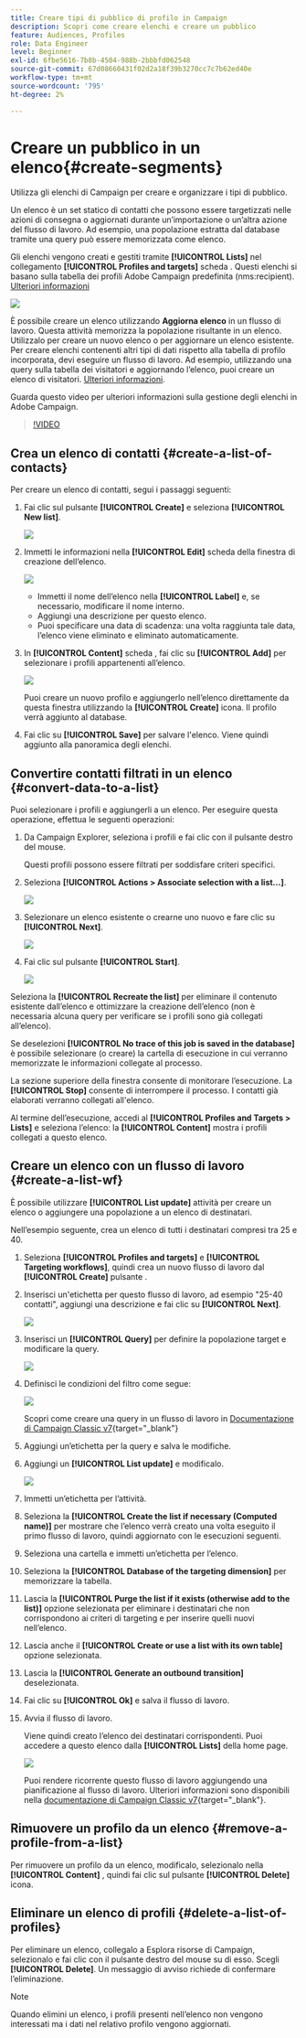 ```yaml
---
title: Creare tipi di pubblico di profilo in Campaign
description: Scopri come creare elenchi e creare un pubblico
feature: Audiences, Profiles
role: Data Engineer
level: Beginner
exl-id: 6fbe5616-7b8b-4504-988b-2bbbfd062548
source-git-commit: 67d08660431f02d2a18f39b3270cc7c7b62ed40e
workflow-type: tm+mt
source-wordcount: '795'
ht-degree: 2%

---
```


# Creare un pubblico in un elenco{#create-segments}

Utilizza gli elenchi di Campaign per creare e organizzare i tipi di pubblico.

Un elenco è un set statico di contatti che possono essere targetizzati nelle azioni di consegna o aggiornati durante un’importazione o un’altra azione del flusso di lavoro. Ad esempio, una popolazione estratta dal database tramite una query può essere memorizzata come elenco.

Gli elenchi vengono creati e gestiti tramite **[!UICONTROL Lists]** nel collegamento **[!UICONTROL Profiles and targets]** scheda . Questi elenchi si basano sulla tabella dei profili Adobe Campaign predefinita (nms:recipient). [Ulteriori informazioni](../dev/datamodel.md#ootb-profiles.md)

![](assets/list-dashboard.png)

È possibile creare un elenco utilizzando **Aggiorna elenco** in un flusso di lavoro. Questa attività memorizza la popolazione risultante in un elenco. Utilizzalo per creare un nuovo elenco o per aggiornare un elenco esistente. Per creare elenchi contenenti altri tipi di dati rispetto alla tabella di profilo incorporata, devi eseguire un flusso di lavoro. Ad esempio, utilizzando una query sulla tabella dei visitatori e aggiornando l’elenco, puoi creare un elenco di visitatori. [Ulteriori informazioni](#create-a-list-wf).

Guarda questo video per ulteriori informazioni sulla gestione degli elenchi in Adobe Campaign.

>[!VIDEO](https://video.tv.adobe.com/v/334909?quality=12)


## Crea un elenco di contatti {#create-a-list-of-contacts}

Per creare un elenco di contatti, segui i passaggi seguenti:

1. Fai clic sul pulsante **[!UICONTROL Create]** e seleziona **[!UICONTROL New list]**.

   ![](assets/new-list.png)

1. Immetti le informazioni nella **[!UICONTROL Edit]** scheda della finestra di creazione dell’elenco.

   ![](assets/list-details.png)

   * Immetti il nome dell’elenco nella **[!UICONTROL Label]** e, se necessario, modificare il nome interno.
   * Aggiungi una descrizione per questo elenco.
   * Puoi specificare una data di scadenza: una volta raggiunta tale data, l’elenco viene eliminato e eliminato automaticamente.


1. In **[!UICONTROL Content]** scheda , fai clic su **[!UICONTROL Add]** per selezionare i profili appartenenti all’elenco.

   ![](assets/add-profiles-to-a-list.png)

   Puoi creare un nuovo profilo e aggiungerlo nell’elenco direttamente da questa finestra utilizzando la **[!UICONTROL Create]** icona. Il profilo verrà aggiunto al database.

1. Fai clic su **[!UICONTROL Save]** per salvare l&#39;elenco. Viene quindi aggiunto alla panoramica degli elenchi.


## Convertire contatti filtrati in un elenco {#convert-data-to-a-list}

Puoi selezionare i profili e aggiungerli a un elenco. Per eseguire questa operazione, effettua le seguenti operazioni:

1. Da Campaign Explorer, seleziona i profili e fai clic con il pulsante destro del mouse.

   Questi profili possono essere filtrati per soddisfare criteri specifici.

1. Seleziona **[!UICONTROL Actions > Associate selection with a list...]**.

   ![](assets/add-selection-to-a-list.png)

1. Selezionare un elenco esistente o crearne uno nuovo e fare clic su **[!UICONTROL Next]**.

   ![](assets/select-the-list.png)

1. Fai clic sul pulsante **[!UICONTROL Start]**.

   ![](assets/record-a-list.png)

Seleziona la **[!UICONTROL Recreate the list]** per eliminare il contenuto esistente dall’elenco e ottimizzare la creazione dell’elenco (non è necessaria alcuna query per verificare se i profili sono già collegati all’elenco).

Se deselezioni **[!UICONTROL No trace of this job is saved in the database]** è possibile selezionare (o creare) la cartella di esecuzione in cui verranno memorizzate le informazioni collegate al processo.

La sezione superiore della finestra consente di monitorare l’esecuzione. La **[!UICONTROL Stop]** consente di interrompere il processo. I contatti già elaborati verranno collegati all&#39;elenco.

Al termine dell’esecuzione, accedi al **[!UICONTROL Profiles and Targets > Lists]** e seleziona l’elenco: la **[!UICONTROL Content]** mostra i profili collegati a questo elenco.


## Creare un elenco con un flusso di lavoro  {#create-a-list-wf}

È possibile utilizzare **[!UICONTROL List update]** attività per creare un elenco o aggiungere una popolazione a un elenco di destinatari.

Nell’esempio seguente, crea un elenco di tutti i destinatari compresi tra 25 e 40.

1. Seleziona **[!UICONTROL Profiles and targets]** e **[!UICONTROL Targeting workflows]**, quindi crea un nuovo flusso di lavoro dal **[!UICONTROL Create]** pulsante .
1. Inserisci un&#39;etichetta per questo flusso di lavoro, ad esempio &quot;25-40 contatti&quot;, aggiungi una descrizione e fai clic su **[!UICONTROL Next]**.

   ![](assets/targeting-wf-sample.png)

1. Inserisci un **[!UICONTROL Query]** per definire la popolazione target e modificare la query.

   ![](assets/targeting-wf-edit-query.png)

1. Definisci le condizioni del filtro come segue:

   ![](assets/targeting-wf-age-filter.png)

   Scopri come creare una query in un flusso di lavoro in [Documentazione di Campaign Classic v7](https://experienceleague.adobe.com/docs/campaign-classic/using/automating-with-workflows/targeting-activities/query.html#creating-a-query){target=&quot;_blank&quot;}

1. Aggiungi un’etichetta per la query e salva le modifiche.
1. Aggiungi un **[!UICONTROL List update]** e modificalo.

   ![](assets/list-update-activity.png)

1. Immetti un’etichetta per l’attività.
1. Seleziona la **[!UICONTROL Create the list if necessary (Computed name)]** per mostrare che l’elenco verrà creato una volta eseguito il primo flusso di lavoro, quindi aggiornato con le esecuzioni seguenti.
1. Seleziona una cartella e immetti un’etichetta per l’elenco.
1. Seleziona la **[!UICONTROL Database of the targeting dimension]** per memorizzare la tabella.
1. Lascia la **[!UICONTROL Purge the list if it exists (otherwise add to the list)]** opzione selezionata per eliminare i destinatari che non corrispondono ai criteri di targeting e per inserire quelli nuovi nell’elenco.
1. Lascia anche il **[!UICONTROL Create or use a list with its own table]** opzione selezionata.
1. Lascia la **[!UICONTROL Generate an outbound transition]** deselezionata.
1. Fai clic su **[!UICONTROL Ok]** e salva il flusso di lavoro.
1. Avvia il flusso di lavoro.

   Viene quindi creato l’elenco dei destinatari corrispondenti. Puoi accedere a questo elenco dalla **[!UICONTROL Lists]** della home page.

   ![](assets/access-new-list.png)

   Puoi rendere ricorrente questo flusso di lavoro aggiungendo una pianificazione al flusso di lavoro. Ulteriori informazioni sono disponibili nella [documentazione di Campaign Classic v7](https://experienceleague.adobe.com/docs/campaign-classic/using/automating-with-workflows/flow-control-activities/scheduler.html){target=&quot;_blank&quot;}.

## Rimuovere un profilo da un elenco {#remove-a-profile-from-a-list}

Per rimuovere un profilo da un elenco, modificalo, selezionalo nella **[!UICONTROL Content]** , quindi fai clic sul pulsante **[!UICONTROL Delete]** icona.

## Eliminare un elenco di profili {#delete-a-list-of-profiles}

Per eliminare un elenco, collegalo a Esplora risorse di Campaign, selezionalo e fai clic con il pulsante destro del mouse su di esso. Scegli **[!UICONTROL Delete]**. Un messaggio di avviso richiede di confermare l’eliminazione.

>[!NOTE]
>
>Quando elimini un elenco, i profili presenti nell’elenco non vengono interessati ma i dati nel relativo profilo vengono aggiornati.
